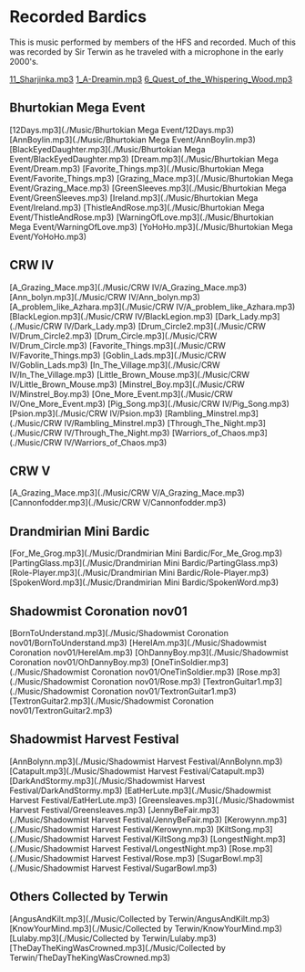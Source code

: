 Recorded Bardics
===

This is music performed by members of the HFS and recorded. Much of this was recorded by Sir Terwin as he traveled with a microphone in the early 2000's.

[11_Sharjinka.mp3](./Music/11_Sharjinka.mp3)
[1_A-Dreamin.mp3](./Music/1_A-Dreamin.mp3)
[6_Quest_of_the_Whispering_Wood.mp3](./Music/6_Quest_of_the_Whispering_Wood.mp3)

Bhurtokian Mega Event
---

[12Days.mp3](./Music/Bhurtokian Mega Event/12Days.mp3)
[AnnBoylin.mp3](./Music/Bhurtokian Mega Event/AnnBoylin.mp3)
[BlackEyedDaughter.mp3](./Music/Bhurtokian Mega Event/BlackEyedDaughter.mp3)
[Dream.mp3](./Music/Bhurtokian Mega Event/Dream.mp3)
[Favorite_Things.mp3](./Music/Bhurtokian Mega Event/Favorite_Things.mp3)
[Grazing_Mace.mp3](./Music/Bhurtokian Mega Event/Grazing_Mace.mp3)
[GreenSleeves.mp3](./Music/Bhurtokian Mega Event/GreenSleeves.mp3)
[Ireland.mp3](./Music/Bhurtokian Mega Event/Ireland.mp3)
[ThistleAndRose.mp3](./Music/Bhurtokian Mega Event/ThistleAndRose.mp3)
[WarningOfLove.mp3](./Music/Bhurtokian Mega Event/WarningOfLove.mp3)
[YoHoHo.mp3](./Music/Bhurtokian Mega Event/YoHoHo.mp3)

CRW IV
---

[A_Grazing_Mace.mp3](./Music/CRW IV/A_Grazing_Mace.mp3)
[Ann_bolyn.mp3](./Music/CRW IV/Ann_bolyn.mp3)
[A_problem_like_Azhara.mp3](./Music/CRW IV/A_problem_like_Azhara.mp3)
[BlackLegion.mp3](./Music/CRW IV/BlackLegion.mp3)
[Dark_Lady.mp3](./Music/CRW IV/Dark_Lady.mp3)
[Drum_Circle2.mp3](./Music/CRW IV/Drum_Circle2.mp3)
[Drum_Circle.mp3](./Music/CRW IV/Drum_Circle.mp3)
[Favorite_Things.mp3](./Music/CRW IV/Favorite_Things.mp3)
[Goblin_Lads.mp3](./Music/CRW IV/Goblin_Lads.mp3)
[In_The_Village.mp3](./Music/CRW IV/In_The_Village.mp3)
[Little_Brown_Mouse.mp3](./Music/CRW IV/Little_Brown_Mouse.mp3)
[Minstrel_Boy.mp3](./Music/CRW IV/Minstrel_Boy.mp3)
[One_More_Event.mp3](./Music/CRW IV/One_More_Event.mp3)
[Pig_Song.mp3](./Music/CRW IV/Pig_Song.mp3)
[Psion.mp3](./Music/CRW IV/Psion.mp3)
[Rambling_Minstrel.mp3](./Music/CRW IV/Rambling_Minstrel.mp3)
[Through_The_Night.mp3](./Music/CRW IV/Through_The_Night.mp3)
[Warriors_of_Chaos.mp3](./Music/CRW IV/Warriors_of_Chaos.mp3)

CRW V
---

[A_Grazing_Mace.mp3](./Music/CRW V/A_Grazing_Mace.mp3)
[Cannonfodder.mp3](./Music/CRW V/Cannonfodder.mp3)


Drandmirian Mini Bardic
---

[For_Me_Grog.mp3](./Music/Drandmirian Mini Bardic/For_Me_Grog.mp3)
[PartingGlass.mp3](./Music/Drandmirian Mini Bardic/PartingGlass.mp3)
[Role-Player.mp3](./Music/Drandmirian Mini Bardic/Role-Player.mp3)
[SpokenWord.mp3](./Music/Drandmirian Mini Bardic/SpokenWord.mp3)


Shadowmist Coronation nov01
---

[BornToUnderstand.mp3](./Music/Shadowmist Coronation nov01/BornToUnderstand.mp3)
[HereIAm.mp3](./Music/Shadowmist Coronation nov01/HereIAm.mp3)
[OhDannyBoy.mp3](./Music/Shadowmist Coronation nov01/OhDannyBoy.mp3)
[OneTinSoldier.mp3](./Music/Shadowmist Coronation nov01/OneTinSoldier.mp3)
[Rose.mp3](./Music/Shadowmist Coronation nov01/Rose.mp3)
[TextronGuitar1.mp3](./Music/Shadowmist Coronation nov01/TextronGuitar1.mp3)
[TextronGuitar2.mp3](./Music/Shadowmist Coronation nov01/TextronGuitar2.mp3)

Shadowmist Harvest Festival
---

[AnnBolynn.mp3](./Music/Shadowmist Harvest Festival/AnnBolynn.mp3)
[Catapult.mp3](./Music/Shadowmist Harvest Festival/Catapult.mp3)
[DarkAndStormy.mp3](./Music/Shadowmist Harvest Festival/DarkAndStormy.mp3)
[EatHerLute.mp3](./Music/Shadowmist Harvest Festival/EatHerLute.mp3)
[Greensleaves.mp3](./Music/Shadowmist Harvest Festival/Greensleaves.mp3)
[JennyBeFair.mp3](./Music/Shadowmist Harvest Festival/JennyBeFair.mp3)
[Kerowynn.mp3](./Music/Shadowmist Harvest Festival/Kerowynn.mp3)
[KiltSong.mp3](./Music/Shadowmist Harvest Festival/KiltSong.mp3)
[LongestNight.mp3](./Music/Shadowmist Harvest Festival/LongestNight.mp3)
[Rose.mp3](./Music/Shadowmist Harvest Festival/Rose.mp3)
[SugarBowl.mp3](./Music/Shadowmist Harvest Festival/SugarBowl.mp3)


Others Collected by Terwin
---

[AngusAndKilt.mp3](./Music/Collected by Terwin/AngusAndKilt.mp3)
[KnowYourMind.mp3](./Music/Collected by Terwin/KnowYourMind.mp3)
[Lulaby.mp3](./Music/Collected by Terwin/Lulaby.mp3)
[TheDayTheKingWasCrowned.mp3](./Music/Collected by Terwin/TheDayTheKingWasCrowned.mp3)
